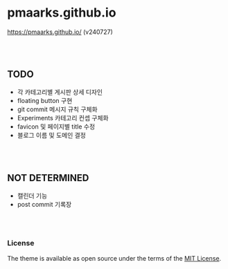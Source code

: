 # pmaarks.github.io
<https://pmaarks.github.io/> (v240727)

<br>
<br>

## TODO
-  각 카테고리별 게시판 상세 디자인
-  floating button 구현
-  git commit 메시지 규칙 구체화
-  Experiments 카테고리 컨셉 구체화
-  favicon 및 페이지별 title 수정
-  블로그 이름 및 도메인 결정

<br>
<br>

## NOT DETERMINED
-  캘린더 기능
-  post commit 기록장

<br>
<br>

### License
The theme is available as open source under the terms of the [MIT License](https://opensource.org/licenses/MIT).
